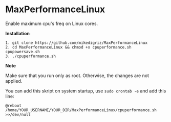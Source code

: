 # MaxPerformanceLinux
Enable maximum cpu's freq on Linux cores. 

<b>Installation</b>
```
1. git clone https://github.com/mikedigriz/MaxPerformanceLinux
2. cd MaxPerformanceLinux && chmod +x cpuperformance.sh cpupowersave.sh
3. ./cpuperformance.sh
```

<b>Note</b>

Make sure that you run only as root. Otherwise, the changes are not applied.

You can add this skript on system startup, use ```sudo crontab -e``` and add this line:
```
@reboot /home/YOUR_USERNAME/YOUR_DIR/MaxPerformanceLinux/cpuperformance.sh >>/dev/null
```

